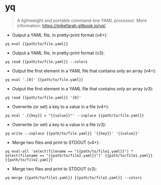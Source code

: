 # yq

> A lightweight and portable command-line YAML processor.
> More information: <https://mikefarah.gitbook.io/yq/>.

- Output a YAML file, in pretty-print format (v4+):

`yq eval {{path/to/file.yaml}}`

- Output a YAML file, in pretty-print format (v3):

`yq read {{path/to/file.yaml}} --colors`

- Output the first element in a YAML file that contains only an array (v4+):

`yq eval '.[0]' {{path/to/file.yaml}}`

- Output the first element in a YAML file that contains only an array (v3):

`yq read {{path/to/file.yaml}} '[0]'`

- Overwrite (or set) a key to a value in a file (v4+):

`yq eval '.{{key}} = "{{value}}"' --inplace {{path/to/file.yaml}}`

- Overwrite (or set) a key to a value in a file (v3):

`yq write --inplace {{path/to/file.yaml}} '{{key}}' '{{value}}'`

- Merge two files and print to STDOUT (v4+):

`yq eval-all 'select(filename == "{{path/to/file1.yaml}}") * select(filename == "{{path/to/file2.yaml}}")' {{path/to/file1.yaml}} {{path/to/file2.yaml}}`

- Merge two files and print to STDOUT (v3):

`yq merge {{path/to/file1.yaml}} {{path/to/file2.yaml}} --colors`
